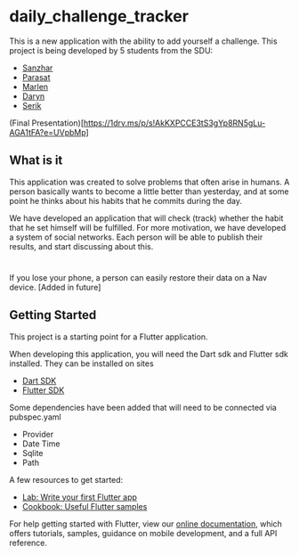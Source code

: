 # daily_challenge_tracker

This is a new application with the ability to add yourself a challenge.
This project is being developed by 5 students from the SDU:
- [Sanzhar](https://github.com/zsanzharko)
- [Parasat](https://github.com/parasat00)
- [Marlen](https://github.com/mkaisarovich)
- [Daryn](https://github.com/Daryn0001)
- [Serik](https://github.com/SSurikkiller)

(Final Presentation)[https://1drv.ms/p/s!AkKXPCCE3tS3gYp8RN5gLu-AGA1tFA?e=UVpbMp]

## What is it
This application was created to solve problems that often arise in humans.
A person basically wants to become a little better than yesterday,
and at some point he thinks about his habits that he commits during the day.

We have developed an application that will check (track) whether the habit that
he set himself will be fulfilled. For more motivation, we have developed a system of social networks. 
Each person will be able to publish their results, and start discussing about this.

# 
If you lose your phone, a person can easily restore their data on a Nav device.
[Added in future]


## Getting Started

This project is a starting point for a Flutter application.

When developing this application, you will need the Dart sdk and Flutter sdk installed.
They can be installed on sites 
- [Dart SDK](https://dart.dev/get-dart)
- [Flutter SDK](https://flutter.dev/docs/get-started/install)

Some dependencies have been added that will need to be connected via pubspec.yaml
- Provider
- Date Time
- Sqlite
- Path

A few resources to get started:
- [Lab: Write your first Flutter app](https://flutter.dev/docs/get-started/codelab)
- [Cookbook: Useful Flutter samples](https://flutter.dev/docs/cookbook)

For help getting started with Flutter, view our
[online documentation](https://flutter.dev/docs), which offers tutorials,
samples, guidance on mobile development, and a full API reference.
